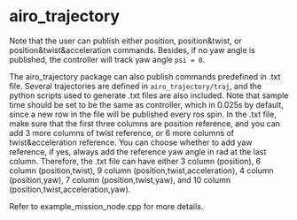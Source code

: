 # airo_trajectory

Note that the user can publish either position, position&twist, or position&twist&acceleration commands. Besides, if no yaw angle is published, the controller will track yaw angle ```psi = 0```.

The airo_trajectory package can also publish commands predefined in .txt file. Several trajectories are defined in ```airo_trajectory/traj```, and the python scripts used to generate .txt files are also included. Note that sample time should be set to be the same as controller, which in 0.025s by default, since a new row in the file will be published every ros spin. In the .txt file, make sure that the first three columns are position reference, and you can add 3 more columns of twist reference, or 6 more columns of twist&acceleration reference. You can choose whether to add yaw reference, if yes, always add the reference yaw angle in rad at the last column. Therefore, the .txt file can have either 3 column (position), 6 column (position,twist), 9 column (position,twist,acceleration), 4 column (position,yaw), 7 column (position,twist,yaw), and 10 column (position,twist,acceleration,yaw).

Refer to example_mission_node.cpp for more details.
